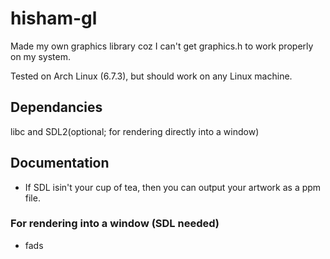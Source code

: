 # hisham-gl

Made my own graphics library coz I can't get graphics.h to work properly on my system.

Tested on Arch Linux (6.7.3), but should work on any Linux machine.

## Dependancies

libc and SDL2(optional; for rendering directly into a window)

## Documentation

- If SDL isin't your cup of tea, then you can output your artwork as a ppm file.

### For rendering into a window (SDL needed)

- fads
